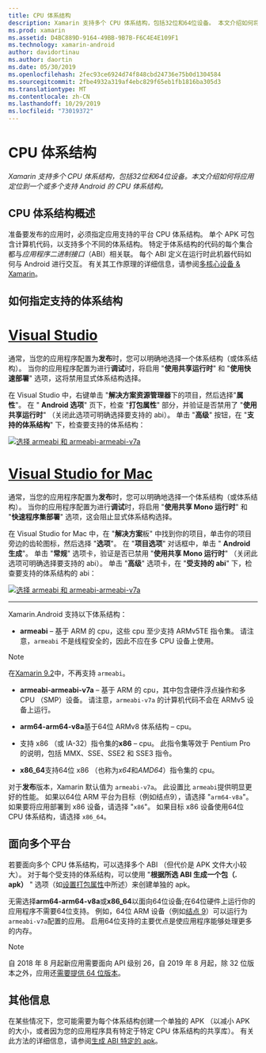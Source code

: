 ```yaml
---
title: CPU 体系结构
description: Xamarin 支持多个 CPU 体系结构，包括32位和64位设备。 本文介绍如何将应用定位到一个或多个支持 Android 的 CPU 体系结构。
ms.prod: xamarin
ms.assetid: D4BC889D-9164-49BB-9B7B-F6C4E4E109F1
ms.technology: xamarin-android
author: davidortinau
ms.author: daortin
ms.date: 05/30/2019
ms.openlocfilehash: 2fec93ce6924d74f848cbd24736e75b0d1304584
ms.sourcegitcommit: 2fbe4932a319af4ebc829f65eb1fb1816ba305d3
ms.translationtype: MT
ms.contentlocale: zh-CN
ms.lasthandoff: 10/29/2019
ms.locfileid: "73019372"
---
```

# <a name="cpu-architectures"></a>CPU 体系结构

_Xamarin 支持多个 CPU 体系结构，包括32位和64位设备。本文介绍如何将应用定位到一个或多个支持 Android 的 CPU 体系结构。_

## <a name="cpu-architectures-overview"></a>CPU 体系结构概述

准备要发布的应用时，必须指定应用支持的平台 CPU 体系结构。 单个 APK 可包含计算机代码，以支持多个不同的体系结构。 特定于体系结构的代码的每个集合都与*应用程序二进制接口*（ABI）相关联。 每个 ABI 定义在运行时此机器代码如何与 Android 进行交互。
有关其工作原理的详细信息，请参阅[多核心设备 &amp; Xamarin](~/android/deploy-test/multicore-devices.md)。

## <a name="how-to-specify-supported-architectures"></a>如何指定支持的体系结构

# <a name="visual-studiotabwindows"></a>[Visual Studio](#tab/windows)

通常，当您的应用程序配置为**发布**时，您可以明确地选择一个体系结构（或体系结构）。 当你的应用程序配置为进行**调试**时，将启用 "**使用共享运行时**" 和 "**使用快速部署**" 选项，这将禁用显式体系结构选择。

在 Visual Studio 中，右键单击 "**解决方案资源管理器**下的项目，然后选择"**属性**"。 在 " **Android 选项**" 页下，检查 "**打包属性**" 部分，并验证是否禁用了 "**使用共享运行时**" （关闭此选项可明确选择要支持的 abi）。 单击 "**高级**" 按钮，在 "**支持的体系结构**" 下，检查要支持的体系结构：

[![选择 armeabi 和 armeabi-armeabi-v7a](cpu-architectures-images/vs/01-abi-selections-sml.png)](cpu-architectures-images/vs/01-abi-selections.png#lightbox)

# <a name="visual-studio-for-mactabmacos"></a>[Visual Studio for Mac](#tab/macos)

通常，当您的应用程序配置为**发布**时，您可以明确地选择一个体系结构（或体系结构）。 当你的应用程序配置为进行**调试**时，将启用 "**使用共享 Mono 运行时**" 和 "**快速程序集部署**" 选项，这会阻止显式体系结构选择。

在 Visual Studio for Mac 中，在 "**解决方案**板" 中找到你的项目，单击你的项目旁边的齿轮图标，然后选择 "**选项**"。 在 "**项目选项**" 对话框中，单击 " **Android 生成**"。 单击 "**常规**" 选项卡，验证是否已禁用 "**使用共享 Mono 运行时**" （关闭此选项可明确选择要支持的 abi）。 单击 "**高级**" 选项卡，在 "**受支持的 abi**" 下，检查要支持的体系结构的 abi：

[![选择 armeabi 和 armeabi-armeabi-v7a](cpu-architectures-images/xs/01-abi-selections-sml.png)](cpu-architectures-images/xs/01-abi-selections.png#lightbox)

-----

Xamarin.Android 支持以下体系结构：

- **armeabi** &ndash; 基于 ARM 的 cpu，这些 cpu 至少支持 ARMv5TE 指令集。 请注意，`armeabi` 不是线程安全的，因此不应在多 CPU 设备上使用。

> [!NOTE]
> 在[Xamarin 9.2](https://docs.microsoft.com/xamarin/android/release-notes/9/9.2#removal-of-support-for-armeabi-cpu-architecture)中，不再支持 `armeabi`。

- **armeabi-armeabi-v7a** &ndash; 基于 ARM 的 cpu，其中包含硬件浮点操作和多 CPU （SMP）设备。 请注意，`armeabi-v7a` 的计算机代码不会在 ARMv5 设备上运行。

- **arm64-arm64-v8a**基于64位 ARMv8 体系结构 &ndash; cpu。

- 支持 x86 （或 IA-32）指令集的**x86** &ndash; cpu。 此指令集等效于 Pentium Pro 的说明，包括 MMX、SSE、SSE2 和 SSE3 指令。

- **x86_64**支持64位 x86 （也称为*x64*和*AMD64*）指令集的 cpu。

对于**发布**版本，Xamarin 默认值为 `armeabi-v7a`。 此设置比 `armeabi`提供明显更好的性能。 如果以64位 ARM 平台为目标（例如结点9），请选择 "`arm64-v8a`"。 如果要将应用部署到 x86 设备，请选择 "`x86`"。 如果目标 x86 设备使用64位 CPU 体系结构，请选择 `x86_64`。

## <a name="targeting-multiple-platforms"></a>面向多个平台

若要面向多个 CPU 体系结构，可以选择多个 ABI （但代价是 APK 文件大小较大）。 对于每个受支持的体系结构，可以使用 "**根据所选 ABI 生成一个包（. apk）** " 选项（如[设置打包属性](~/android/deploy-test/release-prep/index.md#Set_Packaging_Properties)中所述）来创建单独的 apk。

无需选择**arm64-arm64-v8a**或**x86_64**以面向64位设备;在64位硬件上运行你的应用程序不需要64位支持。 例如，64位 ARM 设备（例如[结点 9](https://www.google.com/nexus/9/)）可以运行为 `armeabi-v7a`配置的应用。 启用64位支持的主要优点是使应用程序能够处理更多的内存。

> [!NOTE]
> 自 2018 年 8 月起新应用需要面向 API 级别 26，自 2019 年 8 月起，除 32 位版本之外，应用还[需要提供 64 位版本](https://android-developers.googleblog.com/2017/12/improving-app-security-and-performance.html)。

## <a name="additional-information"></a>其他信息

在某些情况下，您可能需要为每个体系结构创建一个单独的 APK （以减小 APK 的大小，或者因为您的应用程序具有特定于特定 CPU 体系结构的共享库）。
有关此方法的详细信息，请参阅[生成 ABI 特定的 apk](~/android/deploy-test/building-apps/abi-specific-apks.md)。

